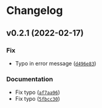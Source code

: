 # Changelog

<!--next-version-placeholder-->

## v0.2.1 (2022-02-17)
### Fix
* Typo in error message ([`d496e83`](https://github.com/kalekundert/stack_alert/commit/d496e8344fdf0a3e752b8d0154ce970746ba25f7))

### Documentation
* Fix typo ([`af7aa96`](https://github.com/kalekundert/stack_alert/commit/af7aa966053b8fc6eecba2417b1bbe6e8d227178))
* Fix typo ([`5fbcc30`](https://github.com/kalekundert/stack_alert/commit/5fbcc30ad8106ffe87c8b65fe021df1059d8e24b))
